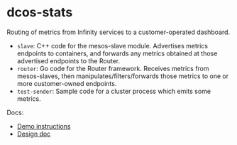 # dcos-stats
Routing of metrics from Infinity services to a customer-operated dashboard.

- ```slave```: C++ code for the mesos-slave module. Advertises metrics endpoints to containers, and forwards any metrics obtained at those advertised endpoints to the Router.
- ```router```: Go code for the Router framework. Receives metrics from mesos-slaves, then manipulates/filters/forwards those metrics to one or more customer-owned endpoints.
- ```test-sender```: Sample code for a cluster process which emits some metrics.

Docs:
- [Demo instructions](DEMO.md)
- [Design doc](https://docs.google.com/document/d/11XZF8600Fqfw_yY9YeSh-rX2jJVN4rjw_oQuJFkvlwM/edit#)
